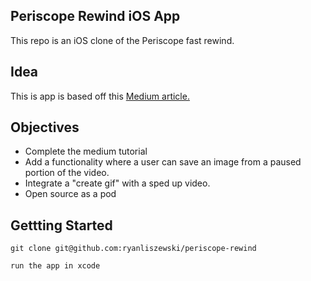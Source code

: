 ## Periscope Rewind iOS App

This repo is an iOS clone of the Periscope fast rewind.

## Idea

This is app is based off this [Medium article.](https://medium.com/@gontovnik/building-periscope-fast-rewind-control-for-ios-5cb6801db0fd)

## Objectives

- Complete the medium tutorial
- Add a functionality where a user can save an image from a paused portion of the video.
- Integrate a "create gif" with a sped up video.
- Open source as a  pod

## Gettting Started

```
git clone git@github.com:ryanliszewski/periscope-rewind

run the app in xcode

```


